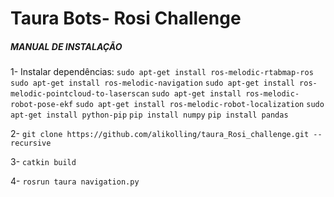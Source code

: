 # Taura Bots- Rosi Challenge

##### MANUAL DE INSTALAÇÃO

1- Instalar dependências: 
`sudo apt-get install ros-melodic-rtabmap-ros` 
`sudo apt-get install ros-melodic-navigation`
`sudo apt-get install ros-melodic-pointcloud-to-laserscan`
`sudo apt-get install ros-melodic-robot-pose-ekf`
`sudo apt-get install ros-melodic-robot-localization`
`sudo apt-get install python-pip`
`pip install numpy`
`pip install pandas`

2- `git clone https://github.com/alikolling/taura_Rosi_challenge.git --recursive`

3- `catkin build`

4- `rosrun taura navigation.py`



